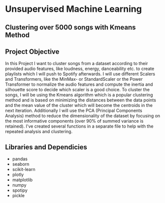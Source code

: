 # Unsupervised Machine Learning
## Clustering over 5000 songs with Kmeans Method

## Project Objective
In this Project I want to cluster songs from a dataset according to their provided audio features, like loudness, energy, danceability etc. to create playlists which I will push to Spotify afterwards.
I will use different Scalers and Transformers, like the MinMax- or StandardScaler or the Power Transformer to normalize the audio features and compute the inertia and silhouette score to decide which scaler is a good choice.
To cluster the songs, I will be using the Kmeans algorithm which is a popular clustering method and is based on minimizing the distances between the data points and the mean value of the cluster which will become the centroids in the next iteration.
Additionally I will use the PCA (Principal Components Analysis) method to reduce the dimensionality of the dataset by focusing on the most informative components (over 90% of summed variance is retained).
I've created several functions in a separate file to help with the repeated analysis and clustering.

## Libraries and Dependicies
- pandas
- seaborn
- scikit-learn
- plotly
- matplotlib
- numpy
- spotipy
- pickle

